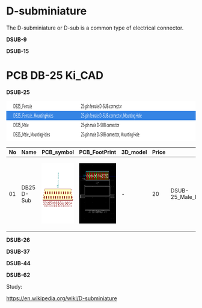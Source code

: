 # D-subminiature
The D-subminiature or D-sub is a common type of electrical connector.



**DSUB-9**

**DSUB-15**


# PCB DB-25 Ki_CAD
**DSUB-25**

<p align="center">
  <img src="PCB_symbol\Type.png" width="972" height="107">
</p>



| No | Name | PCB_symbol | PCB_FootPrint | 3D_model | Price |  Info  |
| --- |  --- | :---: | :---: | --- | --- | --- |
| 01 | DB25 D-Sub |  <p align="center"><img src="PCB_symbol\DB25_M.png" width="200" height="160" ></p> | <p align="center"><img src="PCB_FootPrint_png\DSUB-25_Male_EdgeMount_P2.77mm.png" width="200" height="160"></p> | - | 20 | DSUB-25_Male_EdgeMount_P2.77mm |






**DSUB-26**

**DSUB-37**

**DSUB-44**

**DSUB-62**















Study:


https://en.wikipedia.org/wiki/D-subminiature
